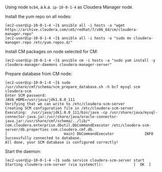 Using node `bcb4`, a.k.a. `ip-10-0-1-4` as Cloudera Manager node.

Install the yum repo on all nodes:
```
[ec2-user@ip-10-0-1-4 ~]$ ansible all -i hosts -a "wget https://archive.cloudera.com/cm5/redhat/7/x86_64/cm/cloudera-manager.repo"
[ec2-user@ip-10-0-1-4 ~]$ ansible all -i hosts -a "sudo mv cloudera-manager.repo /etc/yum.repos.d/"
```

Install CM packages on node selected for CM:
```
[ec2-user@ip-10-0-1-4 ~]$ ansible cm -i hosts -a "sudo yum install -y cloudera-manager-daemons cloudera-manager-server"
```

Prepare database from CM node:
```
[ec2-user@ip-10-0-1-4 ~]$ sudo /usr/share/cmf/schema/scm_prepare_database.sh -h bc7 mysql scm cloudera-scm
Enter SCM password:
JAVA_HOME=/usr/java/jdk1.8.0_111
Verifying that we can write to /etc/cloudera-scm-server
Creating SCM configuration file in /etc/cloudera-scm-server
Executing:  /usr/java/jdk1.8.0_111/bin/java -cp /usr/share/java/mysql-connector-java.jar:/usr/share/java/oracle-connector-java.jar:/usr/share/cmf/schema/../lib/* com.cloudera.enterprise.dbutil.DbCommandExecutor /etc/cloudera-scm-server/db.properties com.cloudera.cmf.db.
[                          main] DbCommandExecutor              INFO  Successfully connected to database.
All done, your SCM database is configured correctly!
```

Start the daemon:
```
[ec2-user@ip-10-0-1-4 ~]$ sudo service cloudera-scm-server start
Starting cloudera-scm-server (via systemctl):              [  OK  ]
```